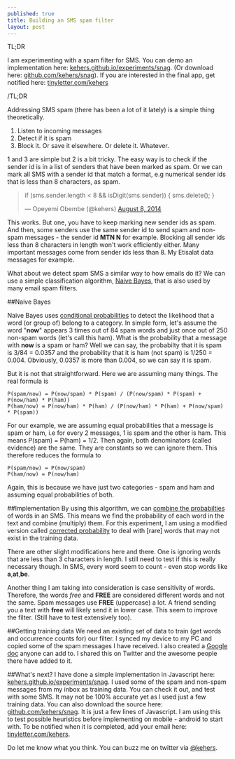 ```yaml
---
published: true
title: Building an SMS spam filter
layout: post
---
```

TL;DR

I am experimenting with a spam filter for SMS. You can demo an implementation here: [kehers.github.io/experiments/snag](http://kehers.github.io/experiments/snag). (Or download here: [github.com/kehers/snag](http://github.com/kehers/snag)). If you are interested in the final app, get notified here: [tinyletter.com/kehers](https://tinyletter.com/kehers)

/TL;DR

Addressing SMS spam (there has been a lot of it lately) is a simple thing theoretically.

1. Listen to incoming messages
2. Detect if it is spam
3. Block it. Or save it elsewhere. Or delete it. Whatever.

1 and 3 are simple but 2 is a bit tricky. The easy way is to check if the sender id is in a list of senders that have been marked as spam. Or we can mark all SMS with a sender id that match a format, e.g numerical sender ids that is less than 8 characters, as spam.

<blockquote class="twitter-tweet" lang="en"><p>if (sms.sender.length &lt; 8 &amp;&amp;&#10;    isDigit(sms.sender)) {&#10;    sms.delete();&#10;}</p>&mdash; Opeyemi Obembe (@kehers) <a href="https://twitter.com/kehers/status/497668397686333441">August 8, 2014</a></blockquote>
<script async src="//platform.twitter.com/widgets.js" charset="utf-8"></script>

This works. But one, you have to keep marking new sender ids as spam. And then, some senders use the same sender id to send spam and non-spam messages - the sender id **MTN N** for example. Blocking all sender ids less than 8 characters in length won't work efficiently either. Many important messages come from sender ids less than 8. My Etisalat data messages for example.

What about we detect spam SMS a similar way to how emails do it? We can use a simple classification algorithm, [Naive Bayes](http://en.wikipedia.org/wiki/Bayesian_spam_filtering), that is also used by many email spam filters.

##Naive Bayes

Naive Bayes uses [conditional probabilities](http://en.wikipedia.org/wiki/Conditional_probability) to detect the likelihood that a word (or group of) belong to a category. In simple form, let's assume the word "**now**" appears 3 times out of 84 spam words and just once out of 250 non-spam words (let's call this ham). What is the probability that a message with **now** is a spam or ham? Well we can say, the probabilty that it is spam is 3/84 = 0.0357 and the probability that it is ham (not spam) is 1/250 = 0.004. Obviously, 0.0357 is more than 0.004, so we can say it is spam. 

But it is not that straightforward. Here we are assuming many things. The real formula is
 
    P(spam/now) = P(now/spam) * P(spam) / (P(now/spam) * P(spam) + P(now/ham) * P(ham))
    P(ham/now) = P(now/ham) * P(ham) / (P(now/ham) * P(ham) + P(now/spam) * P(spam))

For our example, we are assuming equal probabilities that a message is spam or ham, i.e for every 2 messages, 1 is spam and the other is ham. This means P(spam) = P(ham) = 1/2.
Then again, both denominators (called evidence) are the same. They are constants so we can ignore them. This therefore reduces the formula to 

    P(spam/now) = P(now/spam)
    P(ham/now) = P(now/ham)

Again, this is because we have just two categories - spam and ham and assuming equal probabilities of both.

##Implementation
By using this algorithm, we can [combine the probabilties](http://en.wikipedia.org/wiki/Naive_Bayes_spam_filtering#Combining_individual_probabilities) of words in an SMS. This means we find the probability of each word in the text and combine (multiply) them. For this experiment, I am using a modified version called [corrected probability](http://en.wikipedia.org/wiki/Naive_Bayes_spam_filtering#Dealing_with_rare_words) to deal with [rare] words that may not exist in the training data.

There are other slight modifications here and there. One is ignoring words that are less than 3 characters in length. I still need to test if this is really necessary though. In SMS, every word seem to count - even stop words like **a**,**at**,**be**.

Another thing I am taking into consideration is case sensitivity of words. Therefore, the words *free* and **FREE** are considered different words and not the same. Spam messages use **FREE** (uppercase) a lot. A friend sending you a text with **free** will likely send it in lower case. This seem to improve the filter. (Still have to test extensively too).

##Getting training data
We need an existing set of data to train (get words and occurrence counts for) our filter. I synced my device to my PC and copied some of the spam messages I have received. I also created a [Google doc](https://docs.google.com/document/d/1TldaHwtLwuAq8paUyjLLUuJqthjYvymOMk5Op8gtR4Y/edit) anyone can add to. I shared this on Twitter and the awesome people there have added to it.

##What's next?
I have done a simple implementation in Javascript here: [kehers.github.io/experiments/snag](http://kehers.github.io/experiments/snag). I used some of the spam and non-spam messages from my inbox as training data. You can check it out, and test with some SMS. It may not be 100% accurate yet as I used just a few training data. You can also download the source here: [github.com/kehers/snag](http://github.com/kehers/snag). It is just a few lines of Javascript. I am using this to test possible heuristics before implementing on mobile - android to start with. To be notified when it is completed, add your email here: [tinyletter.com/kehers](https://tinyletter.com/kehers).

Do let me know what you think. You can buzz me on twitter via [@kehers](http://twitter.com/kehers).